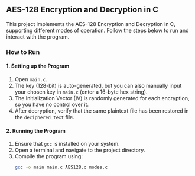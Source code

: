 ## AES-128 Encryption and Decryption in C

This project implements the AES-128 Encryption and Decryption in C, supporting different modes of operation. Follow the steps below to run and interact with the program.

### **How to Run**

#### 1. Setting up the Program

1. Open `main.c`.
2. The key (128-bit) is auto-generated, but you can also manually input your chosen key in `main.c` (enter a 16-byte hex string).
3. The Initialization Vector (IV) is randomly generated for each encryption, so you have no control over it.
4. After decryption, verify that the same plaintext file has been restored in the `deciphered_text` file.

#### 2. Running the Program

1. Ensure that `gcc` is installed on your system.
2. Open a terminal and navigate to the project directory.
3. Compile the program using:
   ```bash
   gcc -o main main.c AES128.c modes.c
